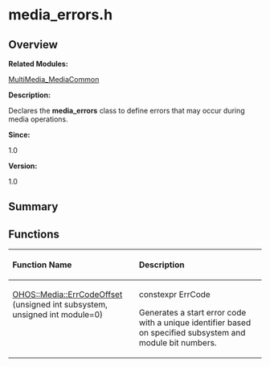 # media\_errors.h<a name="EN-US_TOPIC_0000001055039490"></a>

## **Overview**<a name="section1826606465093526"></a>

**Related Modules:**

[MultiMedia\_MediaCommon](multimedia_mediacommon.md)

**Description:**

Declares the  **media\_errors**  class to define errors that may occur during media operations. 

**Since:**

1.0

**Version:**

1.0

## **Summary**<a name="section909360196093526"></a>

## Functions<a name="func-members"></a>

<a name="table1352062646093526"></a>
<table><thead align="left"><tr id="row850897935093526"><th class="cellrowborder" valign="top" width="50%" id="mcps1.1.3.1.1"><p id="p411113240093526"><a name="p411113240093526"></a><a name="p411113240093526"></a>Function Name</p>
</th>
<th class="cellrowborder" valign="top" width="50%" id="mcps1.1.3.1.2"><p id="p580461282093526"><a name="p580461282093526"></a><a name="p580461282093526"></a>Description</p>
</th>
</tr>
</thead>
<tbody><tr id="row2109005096093526"><td class="cellrowborder" valign="top" width="50%" headers="mcps1.1.3.1.1 "><p id="p580302802093526"><a name="p580302802093526"></a><a name="p580302802093526"></a><a href="multimedia_mediacommon.md#ga5534cc5ecbcb6eb719f55d8695bbb481">OHOS::Media::ErrCodeOffset</a> (unsigned int subsystem, unsigned int module=0)</p>
</td>
<td class="cellrowborder" valign="top" width="50%" headers="mcps1.1.3.1.2 "><p id="p662904999093526"><a name="p662904999093526"></a><a name="p662904999093526"></a>constexpr ErrCode </p>
<p id="p1335051636093526"><a name="p1335051636093526"></a><a name="p1335051636093526"></a>Generates a start error code with a unique identifier based on specified subsystem and module bit numbers. </p>
</td>
</tr>
</tbody>
</table>

